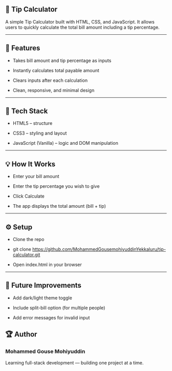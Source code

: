 
## 🧮 Tip Calculator

A simple Tip Calculator built with HTML, CSS, and JavaScript.
It allows users to quickly calculate the total bill amount including a tip percentage.

---

## 🚀 Features

- Takes bill amount and tip percentage as inputs

- Instantly calculates total payable amount

- Clears inputs after each calculation

- Clean, responsive, and minimal design

---

## 🧠 Tech Stack

- HTML5 – structure

- CSS3 – styling and layout

- JavaScript (Vanilla) – logic and DOM manipulation

---

## 💡 How It Works

- Enter your bill amount

- Enter the tip percentage you wish to give

- Click Calculate

- The app displays the total amount (bill + tip)

---


## ⚙️ Setup

- Clone the repo

- git clone https://github.com/MohammedGousemohiyuddinYekkaluru/tip-calculator.git


- Open index.html in your browser

---

## 🧩 Future Improvements

- Add dark/light theme toggle

- Include split-bill option (for multiple people)

- Add error messages for invalid input

## 🏆 Author

### Mohammed Gouse Mohiyuddin
Learning full-stack development — building one project at a time.

